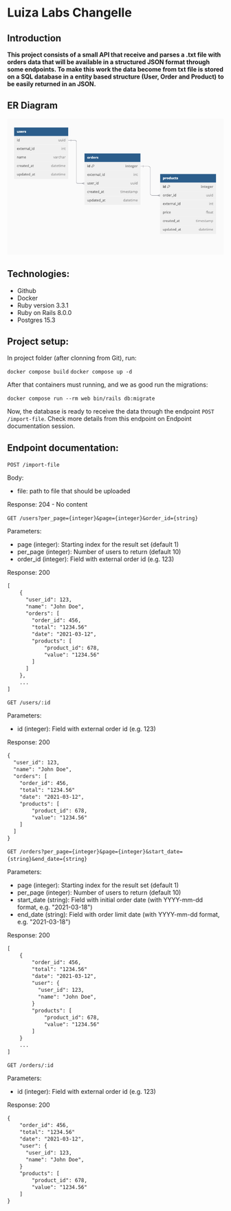 # Luiza Labs Changelle

## Introduction

**This project consists of a small API that receive and parses a .txt file with orders data that will be available in a structured JSON format through some endpoints. To make this work the data become from txt file is stored on a SQL database in a entity based structure (User, Order and Product) to be easily returned in an JSON.**

## ER Diagram

![alt text](image.png)

## Technologies:

* Github
* Docker
* Ruby version 3.3.1
* Ruby on Rails 8.0.0
* Postgres 15.3

## Project setup:

In project folder (after clonning from Git), run:

`docker compose build`
`docker compose up -d`

After that containers must running, and we as good run the migrations:

`docker compose run --rm web bin/rails db:migrate`

Now, the database is ready to receive the data through the endpoint `POST /import-file`. Check more details from this endpoint on Endpoint documentation session.

## Endpoint documentation:

`POST /import-file`

Body:
 - file: path to file that should be uploaded

Response:
204 - No content

`GET /users?per_page={integer}&page={integer}&order_id={string}`

Parameters:
- page (integer): Starting index for the result set (default 1)
- per_page (integer): Number of users to return (default 10)
- order_id (integer): Field with external order id (e.g. 123)

Response:
200
```
[
    {
      "user_id": 123,
      "name": "John Doe",
      "orders": [
        "order_id": 456,
        "total": "1234.56"
        "date": "2021-03-12",
        "products": [
            "product_id": 678,
            "value": "1234.56"
        ]
      ]
    },
    ...
]
```

`GET /users/:id`

Parameters:
- id (integer): Field with external order id (e.g. 123)

Response:
200
```
{
  "user_id": 123,
  "name": "John Doe",
  "orders": [
    "order_id": 456,
    "total": "1234.56"
    "date": "2021-03-12",
    "products": [
        "product_id": 678,
        "value": "1234.56"
    ]
  ]
}
```

`GET /orders?per_page={integer}&page={integer}&start_date={string}&end_date={string}`

Parameters:
- page (integer): Starting index for the result set (default 1)
- per_page (integer): Number of users to return (default 10)
- start_date (string): Field with initial order date (with YYYY-mm-dd format, e.g. "2021-03-18")
- end_date (string): Field with order limit date (with YYYY-mm-dd format, e.g. "2021-03-18")

Response:
200
```
[
    {
        "order_id": 456,
        "total": "1234.56"
        "date": "2021-03-12",
        "user": {
          "user_id": 123,
          "name": "John Doe",
        }
        "products": [
            "product_id": 678,
            "value": "1234.56"
        ]
    }
    ...
]
```

`GET /orders/:id`

Parameters:
- id (integer): Field with external order id (e.g. 123)

Response:
200
```
{
    "order_id": 456,
    "total": "1234.56"
    "date": "2021-03-12",
    "user": {
      "user_id": 123,
      "name": "John Doe",
    }
    "products": [
        "product_id": 678,
        "value": "1234.56"
    ]
}
```